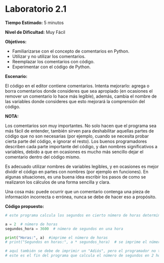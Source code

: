 # Laboratorio 2.1

**Tiempo Estimado:** 5 minutos

**Nivel de Dificultad:** Muy Fácil

**Objetivos:**

- Familiarizarse con el concepto de comentarios en Python.
- Utilizar y no utilizar los comentarios.
- Reemplazar los comentarios con código.
- Experimentar con el código de Python.

**Escenario:**

El código en el editor contiene comentarios. Intenta mejorarlo: agrega o borra comentarios donde consideres que sea 
apropiado (en ocasiones el remover un comentario lo hace más legible), además, cambia el nombre de las variables
donde consideres que esto mejorará la comprensión del código.

**NOTA:**

Los comentarios son muy importantes. No solo hacen que el programa sea más fácil de entender, también sirven
para deshabilitar aquellas partes de código que no son necesarias (por ejemplo, cuando se necesita probar cierta
parte del código, e ignorar el resto). Los buenos programadores describen cada parte importante del código,
y dan nombres significativos a variables, debido a que en ocasiones es mucho más sencillo dejar el comentario dentro
del código mismo.

Es adecuado utilizar nombres de variables legibles, y en ocasiones es mejor dividir el código en partes con nombres (por
ejemplo en funciones). En algunas situaciones, es una buena idea escribir los pasos de como se realizaron los
cálculos de una forma sencilla y clara.

Una cosa más: puede ocurrir que un comentario contenga una pieza de información incorrecta o errónea, nunca se debe
de hacer eso a propósito.

**Código propuesto:**

```python
# este programa calcula los segundos en cierto número de horas determinadas

a = 2  # número de horas
segundos_hora = 3600  # número de segundos en una hora

print("Horas:", a)  #imprime el número de horas
# print("Segundos en horas:", a * segundos_hora)  # se imprime el número de segundos en determinado número de horas

# aquí también se debe de imprimir un "Adiós", pero el programador no tuvo tiempo de escribirlo
# este es el fin del programa que calcula el número de segundos en 2 horas
```